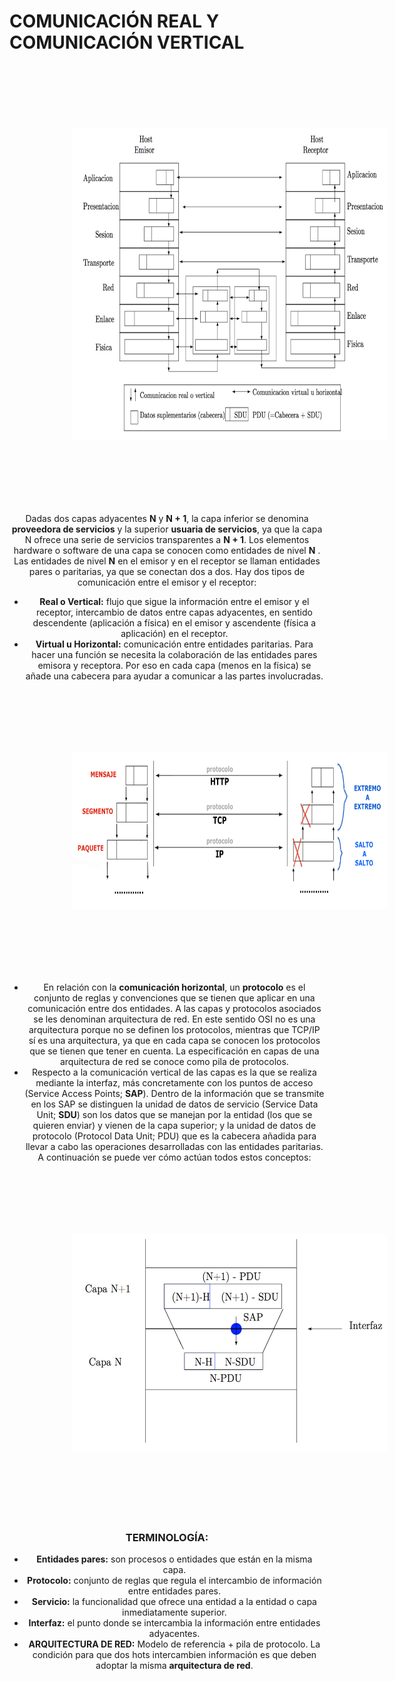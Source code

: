
# COMUNICACIÓN REAL Y COMUNICACIÓN VERTICAL

<center><img src="./img/comunicacion.png" style="margin-left:100px" width="700" height="500" hspace="120" vspace="100" />
 

Dadas dos capas adyacentes **N** y **N + 1**, la capa inferior se denomina **proveedora de servicios** y la superior **usuaria de servicios**, ya que la capa N ofrece una serie de servicios transparentes a **N + 1**.
Los elementos hardware o software de una capa se conocen como entidades de nivel **N** . Las entidades de nivel **N** en el emisor y en el receptor se llaman entidades pares o paritarias, ya que se conectan dos a dos.
Hay dos tipos de comunicación entre el emisor y el receptor:
- **Real o Vertical:** flujo que sigue la información entre el emisor y el receptor, intercambio de datos entre capas adyacentes, en sentido descendente (aplicación a física) en el emisor y ascendente (física a aplicación) en el receptor.
- **Virtual u Horizontal:** comunicación entre entidades paritarias. Para hacer una función se necesita la colaboración de las entidades pares emisora y receptora. Por eso en cada capa (menos en la física) se añade una cabecera para ayudar a comunicar a las partes involucradas.

<center><img src="./img/comunica.png" style="margin-left:100px" width="700" height="250" hspace="120" vspace="100" />

- En relación con la **comunicación horizontal**, un **protocolo** es el conjunto de reglas y convenciones que se tienen que aplicar en una comunicación entre dos entidades. A las capas y protocolos asociados se les denominan arquitectura de red. En este sentido OSI no es una arquitectura porque no se definen los protocolos, mientras que TCP/IP sí es una arquitectura, ya que en cada capa se conocen los protocolos que se tienen que tener en cuenta. La especificación en capas de una arquitectura de red se conoce como pila de protocolos.
- Respecto a la comunicación vertical de las capas es la que se realiza mediante la interfaz, más concretamente con los puntos de acceso (Service Access Points; **SAP**). Dentro de la información que se transmite en los SAP se distinguen la unidad de datos de servicio (Service Data Unit; **SDU**) son los datos que se manejan por la entidad (los que se quieren enviar) y vienen de la capa superior; y la unidad de datos de protocolo (Protocol Data Unit; PDU) que es la cabecera añadida para llevar a cabo las operaciones desarrolladas con las entidades paritarias. A continuación se puede ver cómo actúan todos estos conceptos:

<center><img src="./img/encapsular.png" style="margin-left:100px" width="550" height="350" hspace="200" vspace="100" />

### TERMINOLOGÍA:

- **Entidades pares:** son procesos o entidades que están en la misma capa.
- **Protocolo:** conjunto de reglas que regula el intercambio de información entre entidades pares.
- **Servicio:** la funcionalidad que ofrece una entidad a la entidad o capa inmediatamente superior.
- **Interfaz:** el punto donde se intercambia la información entre entidades adyacentes.
- **ARQUITECTURA DE RED:** Modelo de referencia + pila de protocolo. La condición para que dos hots intercambien información es que deben adoptar la misma **arquitectura de red**.
